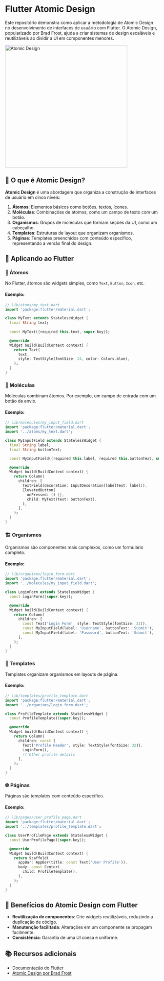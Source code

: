 
# Flutter Atomic Design

Este repositório demonstra como aplicar a metodologia de Atomic Design no desenvolvimento de interfaces de usuário com Flutter. O Atomic Design, popularizado por Brad Frost, ajuda a criar sistemas de design escaláveis e reutilizáveis ao dividir a UI em componentes menores.

<img src="https://bradfrost.com/wp-content/uploads/2013/06/atomic-design.png" alt="Atomic Design" height="400">

## 📌 O que é Atomic Design?

**Atomic Design** é uma abordagem que organiza a construção de interfaces de usuário em cinco níveis:

1. **Átomos**: Elementos básicos como botões, textos, ícones.
2. **Moléculas**: Combinações de átomos, como um campo de texto com um botão.
3. **Organismos**: Grupos de moléculas que formam seções da UI, como um cabeçalho.
4. **Templates**: Estruturas de layout que organizam organismos.
5. **Páginas**: Templates preenchidos com conteúdo específico, representando a versão final do design.

## 📱 Aplicando ao Flutter

### 🧩 Átomos

No Flutter, átomos são widgets simples, como `Text`, `Button`, `Icon`, etc.

#### Exemplo:

```dart
// lib/atoms/my_text.dart
import 'package:flutter/material.dart';

class MyText extends StatelessWidget {
  final String text;
  
  const MyText({required this.text, super.key});

  @override
  Widget build(BuildContext context) {
    return Text(
      text,
      style: TextStyle(fontSize: 24, color: Colors.blue),
    );
  }
}
```

### 🔗 Moléculas

Moléculas combinam átomos. Por exemplo, um campo de entrada com um botão de envio.

#### Exemplo:

```dart
// lib/molecules/my_input_field.dart
import 'package:flutter/material.dart';
import '../atoms/my_text.dart';

class MyInputField extends StatelessWidget {
  final String label;
  final String buttonText;

  const MyInputField({required this.label, required this.buttonText, super.key});

  @override
  Widget build(BuildContext context) {
    return Column(
      children: [
        TextField(decoration: InputDecoration(labelText: label)),
        ElevatedButton(
          onPressed: () {},
          child: MyText(text: buttonText),
        ),
      ],
    );
  }
}
```

### 🏗️ Organismos

Organismos são componentes mais complexos, como um formulário completo.

#### Exemplo:

```dart
// lib/organisms/login_form.dart
import 'package:flutter/material.dart';
import '../molecules/my_input_field.dart';

class LoginForm extends StatelessWidget {
  const LoginForm({super.key});

  @override
  Widget build(BuildContext context) {
    return Column(
      children: [
        const Text('Login Form', style: TextStyle(fontSize: 32)),
        const MyInputField(label: 'Username', buttonText: 'Submit'),
        const MyInputField(label: 'Password', buttonText: 'Submit'),
      ],
    );
  }
}
```

### 📑 Templates

Templates organizam organismos em layouts de página.

#### Exemplo:

```dart
// lib/templates/profile_template.dart
import 'package:flutter/material.dart';
import '../organisms/login_form.dart';

class ProfileTemplate extends StatelessWidget {
  const ProfileTemplate({super.key});

  @override
  Widget build(BuildContext context) {
    return Column(
      children: const [
        Text('Profile Header', style: TextStyle(fontSize: 32)),
        LoginForm(),
        // Other profile details
      ],
    );
  }
}
```

### 🌐 Páginas

Páginas são templates com conteúdo específico.

#### Exemplo:

```dart
// lib/pages/user_profile_page.dart
import 'package:flutter/material.dart';
import '../templates/profile_template.dart';

class UserProfilePage extends StatelessWidget {
  const UserProfilePage({super.key});

  @override
  Widget build(BuildContext context) {
    return Scaffold(
      appBar: AppBar(title: const Text('User Profile')),
      body: const Center(
        child: ProfileTemplate(),
      ),
    );
  }
}
```

## 🚀 Benefícios do Atomic Design com Flutter

- **Reutilização de componentes**: Crie widgets reutilizáveis, reduzindo a duplicação de código.
- **Manutenção facilitada**: Alterações em um componente se propagam facilmente.
- **Consistência**: Garantia de uma UI coesa e uniforme.

## 📚 Recursos adicionais

- [Documentação do Flutter](https://flutter.dev/docs)
- [Atomic Design por Brad Frost](http://bradfrost.com/blog/post/atomic-web-design/)
